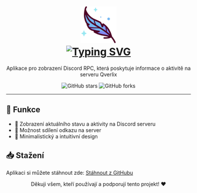<h1 align="center">
  <br>
  <a href="https://github.com/patekcz"><img src="https://raw.githubusercontent.com/patekcz/QverlixRPC/main/src/icons/icon.png" height="100" alt="QverlixRPC"></a>
  <br>
  <a href="https://git.io/typing-svg"><img src="https://readme-typing-svg.demolab.com?font=Fira+Code&duration=2000&pause=1000&random=false&width=160&lines=QverlixRPC" alt="Typing SVG" /></a>
  <br>
</h1>

<p align="center">
  Aplikace pro zobrazení Discord RPC, která poskytuje informace o aktivitě na serveru Qverlix
</p>

<p align="center">
  <img src="https://img.shields.io/github/stars/patekcz/QverlixRPC?style=social" alt="GitHub stars">
  <img src="https://img.shields.io/github/forks/patekcz/QverlixRPC?style=social" alt="GitHub forks">
</p>

---

## 🚀 Funkce

- 📅 Zobrazení aktuálního stavu a aktivity na Discord serveru
- 🔗 Možnost sdílení odkazu na server
- 🎨 Minimalistický a intuitivní design

## 📥 Stažení

Aplikaci si můžete stáhnout zde: [Stáhnout z GitHubu](https://github.com/patekcz/QverlixRPC/releases/latest)


<p align="center">
  Děkuji všem, kteří používají a podporují tento projekt! ❤️
</p>
